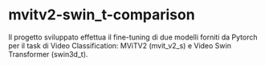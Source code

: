 # mvitv2-swin_t-comparison
Il progetto sviluppato effettua il fine-tuning di due modelli forniti da Pytorch per il task di Video Classification: MViTV2 (mvit_v2_s) e Video Swin Transformer (swin3d_t). 

